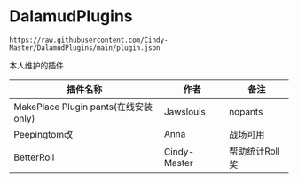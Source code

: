 # DalamudPlugins
```
https://raw.githubusercontent.com/Cindy-Master/DalamudPlugins/main/plugin.json
```
本人维护的插件

| 插件名称 | 作者 | 备注 |
|-------|-------|-------|
| MakePlace Plugin pants(在线安装only) | Jawslouis | nopants |
| Peepingtom改 | Anna | 战场可用 |
| BetterRoll | Cindy-Master | 帮助统计Roll奖 |

